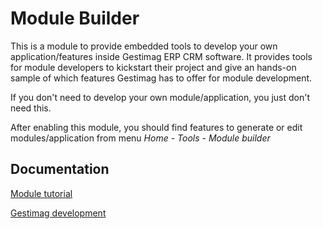Module Builder
==============

This is a module to provide embedded tools to develop your own application/features inside Gestimag ERP CRM software.
It provides tools for module developers to kickstart their project and give an hands-on sample of which features Gestimag
has to offer for module development.

If you don't need to develop your own module/application, you just don't need this.

After enabling this module, you should find features to generate or edit modules/application from menu *Home - Tools - Module builder*

Documentation
-------------

[Module tutorial](https://wiki.gestimag.org/index.php/Module_development)

[Gestimag development](https://wiki.gestimag.org/index.php/Developer_documentation)
